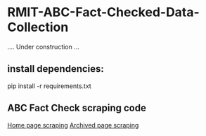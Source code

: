 # RMIT-ABC-Fact-Checked-Data-Collection
.... Under construction ... 


## install dependencies:
pip install -r requirements.txt 


## ABC Fact Check scraping code
[Home page scraping](https://github.com/stevcabello/RMIT-ABC-Fact-Checked-Data-Collection/blob/main/ABC%20FactCheck%20Home%20page%20scraping.ipynb)
[Archived page scraping](https://github.com/stevcabello/RMIT-ABC-Fact-Checked-Data-Collection/blob/main/ABC%20FactCheck%20archived%20page%20scraping.ipynb)
